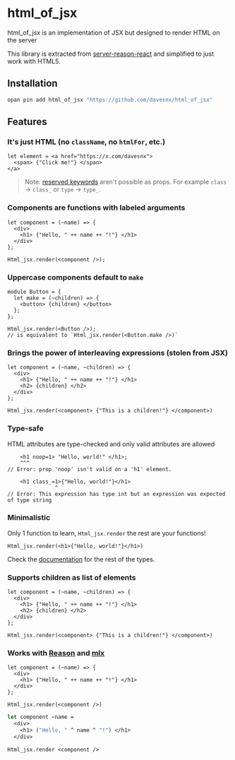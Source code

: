 # html_of_jsx

html_of_jsx is an implementation of JSX but designed to render HTML on the server

This library is extracted from [server-reason-react](https://github.com/ml-in-barcelona/server-reason-react) and simplified to just work with HTML5.

## Installation

```sh
opan pin add html_of_jsx "https://github.com/davesnx/html_of_jsx"
```

## Features

### It's just HTML (no `className`, no `htmlFor`, etc.)

```reason
let element = <a href="https://x.com/davesnx">
  <span> {"Click me!"} </span>
</a>
```

> Note: [reserved keywords](https://v2.ocaml.org/manual/lex.html#sss:keywords) aren't possible as props. For example `class` -> `class_` or `type` -> `type_`.

### Components are functions with labeled arguments

```reason
let component = (~name) => {
  <div>
    <h1> {"Hello, " ++ name ++ "!"} </h1>
  </div>
};

Html_jsx.render(<component />);
```

### Uppercase components default to `make`

```reason
module Button = {
  let make = (~children) => {
    <button> {children} </button>
  };
};

Html_jsx.render(<Button />);
// is equivalent to `Html_jsx.render(<Button.make />)`
```

### Brings the power of interleaving expressions (stolen from JSX)

```reason
let component = (~name, ~children) => {
  <div>
    <h1> {"Hello, " ++ name ++ "!"} </h1>
    <h2> {children} </h2>
  </div>
};

Html_jsx.render(<component> {"This is a children!"} </component>)
```

### Type-safe

HTML attributes are type-checked and only valid attributes are allowed

```reason
    <h1 noop=1> "Hello, world!" </h1>;
    ^^^
// Error: prop 'noop' isn't valid on a 'h1' element.

    <h1 class_=1>{"Hello, world!"}</h1>
               ^
// Error: This expression has type int but an expression was expected of type string
```

### Minimalistic

Only 1 function to learn, `Html_jsx.render` the rest are your functions!

```reason
Html_jsx.render(<h1>{"Hello, world!"}</h1>)
```

Check the [documentation]() for the rest of the types.

### Supports children as list of elements

```reason
let component = (~name, ~children) => {
  <div>
    <h1> {"Hello, " ++ name ++ "!"} </h1>
    <h2> {children} </h2>
  </div>
};

Html_jsx.render(<component> {"This is a children!"} </component>)
```

### Works with [Reason](https://reasonml.github.io/) and [mlx](https://github.com/andreypopp/mlx)

```reason
let component = (~name) => {
  <div>
    <h1> {"Hello, " ++ name ++ "!"} </h1>
  </div>
};

Html_jsx.render(<component />)
```

```ml
let component ~name =
  <div>
    <h1> ("Hello, " ^ name ^ "!") </h1>
  </div>

Html_jsx.render <component />
```
